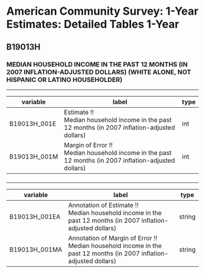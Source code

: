 # American Community Survey: 1-Year Estimates: Detailed Tables 1-Year

## B19013H

### MEDIAN HOUSEHOLD INCOME IN THE PAST 12 MONTHS (IN 2007 INFLATION-ADJUSTED DOLLARS) (WHITE ALONE, NOT HISPANIC OR LATINO HOUSEHOLDER)

___

| variable | label | type |
| ----- | ----- | ----- |
| B19013H_001E | Estimate !!<br>Median household income in the past 12 months (in 2007 inflation-adjusted dollars) | int |
| B19013H_001M | Margin of Error !!<br>Median household income in the past 12 months (in 2007 inflation-adjusted dollars) | int |
### 

___

| variable | label | type |
| ----- | ----- | ----- |
| B19013H_001EA | Annotation of Estimate !!<br>Median household income in the past 12 months (in 2007 inflation-adjusted dollars) | string |
| B19013H_001MA | Annotation of Margin of Error !!<br>Median household income in the past 12 months (in 2007 inflation-adjusted dollars) | string |

